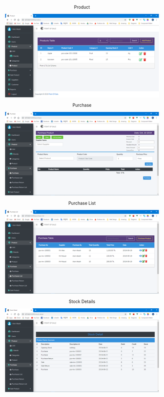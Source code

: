 <p align="center"> Product</p>
<p align="center"><img src="screenshot/screenshot1.PNG"></p>
<p align="center"> Purchase</p>
<p align="center"><img src="screenshot/screenshot2.PNG"></p>
<p align="center"> Purchase List</p>
<p align="center"><img src="screenshot/screenshot3.PNG"></p>
<p align="center"> Stock Details</p>
<p align="center"><img src="screenshot/screenshot4.PNG"></p>




